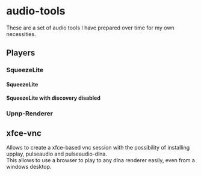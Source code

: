 # audio-tools

These are a set of audio tools I have prepared over time for my own necessities.

## Players

### SqueezeLite

#### SqueezeLite 

#### SqueezeLite with discovery disabled

### Upnp-Renderer

## xfce-vnc

Allows to create a xfce-based vnc session with the possibility of installing upplay, pulseaudio and pulseaudio-dlna.  
This allows to use a browser to play to any dlna renderer easily, even from a windows desktop.
